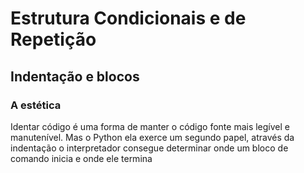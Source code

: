# Estrutura Condicionais e de Repetição

<h2>Indentação e blocos</h2>

<h3>A estética</h3>
<p>Identar código é uma forma de manter o código fonte mais legível e manutenível. Mas o Python ela exerce um segundo papel, através da indentação o interpretador consegue determinar onde um bloco de comando inicia e onde ele termina</p>
